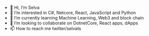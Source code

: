 - 👋 Hi, I’m Selva
- 👀 I’m interested in C#, Netcore, React, JavaScript and Python
- 🌱 I’m currently learning Machine Learning, Web3 and block chain
- 💞️ I’m looking to collaborate on DotnetCore, React apps, dApps
- 📫 How to reach me twitter/selvats

<!---
selva-kpmg/selva-kpmg is a ✨ special ✨ repository because its `README.md` (this file) appears on your GitHub profile.
You can click the Preview link to take a look at your changes.
--->
